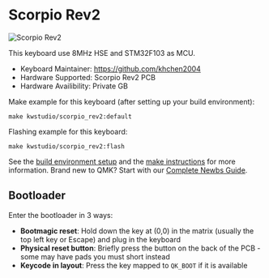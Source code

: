 # Scorpio Rev2

![Scorpio Rev2](https://i.imgur.com/pfSLX67h.jpeg)

This keyboard use 8MHz HSE and STM32F103 as MCU.

* Keyboard Maintainer: https://github.com/khchen2004
* Hardware Supported: Scorpio Rev2 PCB
* Hardware Availibility: Private GB

Make example for this keyboard (after setting up your build environment):
    
    make kwstudio/scorpio_rev2:default
    
Flashing example for this keyboard:

    make kwstudio/scorpio_rev2:flash
    
See the [build environment setup](https://docs.qmk.fm/#/getting_started_build_tools) and the [make instructions](https://docs.qmk.fm/#/getting_started_make_guide) for more information. Brand new to QMK? Start with our [Complete Newbs Guide](https://docs.qmk.fm/#/newbs).

## Bootloader

Enter the bootloader in 3 ways:

* **Bootmagic reset**: Hold down the key at (0,0) in the matrix (usually the top left key or Escape) and plug in the keyboard
* **Physical reset button**: Briefly press the button on the back of the PCB - some may have pads you must short instead
* **Keycode in layout**: Press the key mapped to `QK_BOOT` if it is available